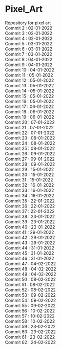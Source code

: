 # Pixel_Art
Repository for pixel art
<br /> Commit 2 : 02-01-2022
<br /> Commit 3 : 02-01-2022
<br /> Commit 4 : 02-01-2022
<br /> Commit 5 : 03-01-2022
<br /> Commit 6 : 03-01-2022
<br /> Commit 7 : 03-01-2022
<br /> Commit 8 : 04-01-2022
<br /> Commit 9 : 04-01-2022
<br /> Commit 10 : 04-01-2022
<br /> Commit 11 : 05-01-2022
<br /> Commit 12 : 05-01-2022
<br /> Commit 13 : 05-01-2022
<br /> Commit 14 : 05-01-2022
<br /> Commit 15 : 05-01-2022
<br /> Commit 16 : 05-01-2022
<br /> Commit 17 : 06-01-2022
<br /> Commit 18 : 06-01-2022
<br /> Commit 19 : 06-01-2022
<br /> Commit 20 : 07-01-2022
<br /> Commit 21 : 07-01-2022
<br /> Commit 22 : 07-01-2022
<br /> Commit 23 : 08-01-2022
<br /> Commit 24 : 08-01-2022
<br /> Commit 25 : 08-01-2022
<br /> Commit 26 : 09-01-2022
<br /> Commit 27 : 09-01-2022
<br /> Commit 28 : 09-01-2022
<br /> Commit 29 : 15-01-2022
<br /> Commit 30 : 15-01-2022
<br /> Commit 31 : 15-01-2022
<br /> Commit 32 : 16-01-2022
<br /> Commit 33 : 16-01-2022
<br /> Commit 34 : 16-01-2022
<br /> Commit 35 : 22-01-2022
<br /> Commit 36 : 22-01-2022
<br /> Commit 37 : 22-01-2022
<br /> Commit 38 : 23-01-2022
<br /> Commit 39 : 23-01-2022
<br /> Commit 40 : 23-01-2022
<br /> Commit 41 : 29-01-2022
<br /> Commit 42 : 29-01-2022
<br /> Commit 43 : 29-01-2022
<br /> Commit 44 : 31-01-2022
<br /> Commit 45 : 31-01-2022
<br /> Commit 46 : 31-01-2022
<br /> Commit 47 : 04-02-2022
<br /> Commit 48 : 04-02-2022
<br /> Commit 49 : 04-02-2022
<br /> Commit 50 : 08-02-2022
<br /> Commit 51 : 08-02-2022
<br /> Commit 52 : 08-02-2022
<br /> Commit 53 : 09-02-2022
<br /> Commit 54 : 09-02-2022
<br /> Commit 55 : 09-02-2022
<br /> Commit 56 : 10-02-2022
<br /> Commit 57 : 10-02-2022
<br /> Commit 58 : 10-02-2022
<br /> Commit 59 : 23-02-2022
<br /> Commit 60 : 23-02-2022
<br /> Commit 61 : 23-02-2022
<br /> Commit 62 : 24-02-2022
